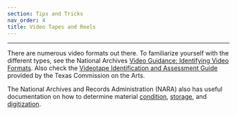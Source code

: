 ```yaml
---
section: Tips and Tricks
nav_order: 4
title: Video Tapes and Reels
---
```

---

There are numerous video formats out there. To familiarize yourself with the different types, see the National Archives [Video Guidance: Identifying Video Formats](https://www.archives.gov/preservation/formats/video-identify-formats.html). Also check the [Videotape Identification and Assessment Guide](https://vandalsuidaho.sharepoint.com/:b:/r/sites/Storage-Library/Documents/spec/Reference/Facts%20and%20Histories/ReadyReference/How-To/Videotape%20Identification%20and%20Assessment%20Guide.pdf?csf=1&web=1&e=wlc4T9) provided by the Texas Commission on the Arts.

The National Archives and Records Administration (NARA) also has useful documentation on how to determine material [condition](https://www.archives.gov/preservation/formats/video-condition-assessment), [storage](https://www.archives.gov/preservation/formats/video-storage.html), and [digitization](https://www.archives.gov/preservation/formats/video-playback-digitize.html).